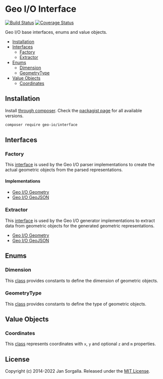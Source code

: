 Geo I/O Interface
==

[![Build Status](https://github.com/geo-io/interface/actions/workflows/ci.yml/badge.svg?branch=main)](https://github.com/geo-io/interface/actions/workflows/ci.yml)
[![Coverage Status](https://coveralls.io/repos/geo-io/interface/badge.svg?branch=main&service=github)](https://coveralls.io/github/geo-io/interface?branch=main)

Geo I/O base interfaces, enums and value objects.

* [Installation](#installation)
* [Interfaces](#interfaces)
  * [Factory](#factory)
  * [Extractor](#extractor)
* [Enums](#enums)
  * [Dimension](#dimension)
  * [GeometryType](#geometrytype)
* [Value Objects](#value-objects)
  * [Coordinates](#Coordinates)

Installation
--

Install [through composer](http://getcomposer.org). Check the
[packagist page](https://packagist.org/packages/geo-io/interface) for all
available versions.

```bash
composer require geo-io/interface
```

Interfaces
--

### Factory

This [interface](src/Factory.php) is used by the Geo I/O parser implementations
to create the actual geometric objects from the parsed representations.

#### Implementations

* [Geo I/O Geometry](https://github.com/geo-io/geometry)
* [Geo I/O GeoJSON](https://github.com/geo-io/geojson)

### Extractor

This [interface](src/Extractor.php) is used by the Geo I/O generator
implementations to extract data  from geometric objects for the generated
geometric representations.

* [Geo I/O Geometry](https://github.com/geo-io/geometry)
* [Geo I/O GeoJSON](https://github.com/geo-io/geojson)

Enums
--

### Dimension

This [class](src/Dimension.php) provides constants to define the dimension of
geometric objects.

### GeometryType

This [class](src/GeometryType.php) provides constants to define the type of
geometric objects.

Value Objects
--

### Coordinates

This [class](src/Coordinates.php) represents coordinates with `x`, `y` and
optional `z` and `m` properties.

License
--

Copyright (c) 2014-2022 Jan Sorgalla. Released under the [MIT License](LICENSE).
